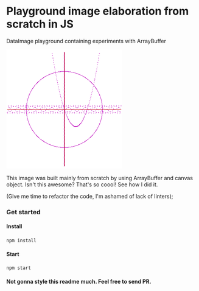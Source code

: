 # Playground image elaboration from scratch in JS
DataImage playground containing experiments with ArrayBuffer

![Graph image](./README_GRAPH.png)

This image was built mainly from scratch by using ArrayBuffer and canvas object.
Isn't this awesome? That's so coool!
See how I did it.

(Give me time to refactor the code, I'm ashamed of lack of linters);

### Get started
#### Install
`npm install`

#### Start
`npm start`

#### Not gonna style this readme much. Feel free to send PR.